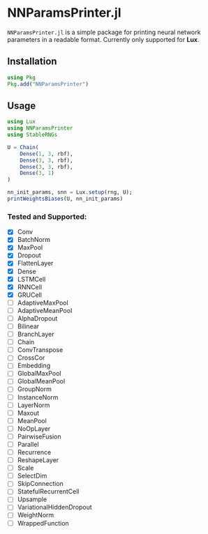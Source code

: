 # NNParamsPrinter.jl

`NNParamsPrinter.jl` is a simple package for printing neural network parameters in a readable format.
Currently only supported for **Lux**. 

## Installation

```julia
using Pkg
Pkg.add("NNParamsPrinter")
```

## Usage

```julia
using Lux
using NNParamsPrinter
using StableRNGs

U = Chain(
    Dense(1, 3, rbf),
    Dense(3, 3, rbf),
    Dense(3, 3, rbf),
    Dense(3, 1)
)

nn_init_params, snn = Lux.setup(rng, U);
printWeightsBiases(U, nn_init_params)
```
### Tested and Supported:
- [x] Conv
- [x] BatchNorm
- [x] MaxPool
- [x] Dropout
- [x] FlattenLayer
- [x] Dense
- [x] LSTMCell
- [x] RNNCell
- [x] GRUCell
- [ ] AdaptiveMaxPool
- [ ] AdaptiveMeanPool
- [ ] AlphaDropout
- [ ] Bilinear
- [ ] BranchLayer
- [ ] Chain
- [ ] ConvTranspose
- [ ] CrossCor
- [ ] Embedding
- [ ] GlobalMaxPool
- [ ] GlobalMeanPool
- [ ] GroupNorm
- [ ] InstanceNorm
- [ ] LayerNorm
- [ ] Maxout
- [ ] MeanPool
- [ ] NoOpLayer
- [ ] PairwiseFusion
- [ ] Parallel
- [ ] Recurrence
- [ ] ReshapeLayer
- [ ] Scale
- [ ] SelectDim
- [ ] SkipConnection
- [ ] StatefulRecurrentCell
- [ ] Upsample
- [ ] VariationalHiddenDropout
- [ ] WeightNorm
- [ ] WrappedFunction

